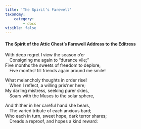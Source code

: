 ```yaml
---
title: 'The Spirit’s Farewell'
taxonomy:
    category:
        - docs
visible: false
---
```


#### The Spirit of the Attic Chest’s Farewell Address to the Editress  
  
With deep regret I view the season o’er  
&emsp;Consigning me again to “durance vile;”  
Five months the sweets of freedom to deplore,  
&emsp;Five months! till friends again around me smile!  
  
What melancholy thoughts in order rise!  
&emsp;When I reflect, a willing pris’ner here;  
My darling mistress, seeking purer skies,  
&emsp;Soars with the Muses to the solar sphere,  
  
And thither in her careful hand she bears,  
&emsp;The varied tribute of each anxious bard;  
Who each in turn, sweet hope, dark terror shares;  
&emsp;Dreads a reproof, and hopes a kind reward:
